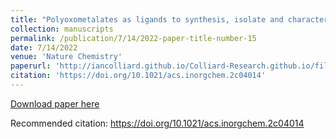 ```yaml
---
title: "Polyoxometalates as ligands to synthesis, isolate and characterize compounds of rare isotopes on the microgram scale"
collection: manuscripts
permalink: /publication/7/14/2022-paper-title-number-15
date: 7/14/2022
venue: 'Nature Chemistry'
paperurl: 'http://iancolliard.github.io/Colliard-Research.github.io/files/paper15.pdf'
citation: 'https://doi.org/10.1021/acs.inorgchem.2c04014'
---
```


<a href='http://iancolliard.github.io/Colliard-Research.github.io/files/paper15.pdf'>Download paper here</a>

Recommended citation: https://doi.org/10.1021/acs.inorgchem.2c04014
